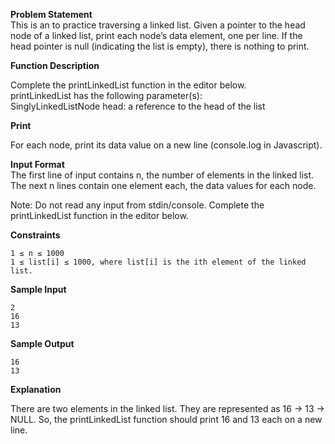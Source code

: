 **Problem Statement**  
This is an to practice traversing a linked list. Given a pointer to the head node of a linked list, print each node’s data element, one per line. If the head pointer is null (indicating the list is empty), there is nothing to print.  
  
**Function Description**  
  
Complete the printLinkedList function in the editor below.  
printLinkedList has the following parameter(s):  
SinglyLinkedListNode head: a reference to the head of the list  
  
**Print**  
  
For each node, print its data value on a new line (console.log in Javascript).  

**Input Format**  
The first line of input contains n, the number of elements in the linked list.  
The next n lines contain one element each, the data values for each node.  
  
Note: Do not read any input from stdin/console. Complete the printLinkedList function in the editor below.  
    
**Constraints**
````
1 ≤ n ≤ 1000
1 ≤ list[i] ≤ 1000, where list[i] is the ith element of the linked list.
````  
  
**Sample Input**  
````
2
16
13
````  
  
**Sample Output**
````
16
13
````  
  
**Explanation**
  
There are two elements in the linked list. They are represented as 16 -> 13 -> NULL. So, the printLinkedList function should print 16 and 13 each on a new line.